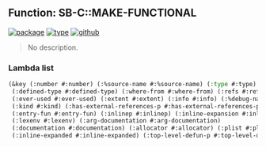 ## Function: SB-C::MAKE-FUNCTIONAL
[![package](https://img.shields.io/badge/Package-SB--C-5f9ea0.svg?style=social&colorA=999999)](../) [![type](https://img.shields.io/badge/Type-Function-5f9ea0.svg?style=social&colorA=999999)](../#function) [![github](https://img.shields.io/badge/GitHub-View_the_source-5f9ea0.svg?style=social&colorA=999999&logo=github)](https://github.com/sbcl/sbcl/blob/master/src/compiler/node.lisp/) 

> No description.

### Lambda list
```cl
(&key (:number #:number) (:%source-name #:%source-name) (:type #:type)
 (:defined-type #:defined-type) (:where-from #:where-from) (:refs #:refs)
 (:ever-used #:ever-used) (:extent #:extent) (:info #:info) (:%debug-name #:%debug-name)
 (:kind #:kind) (:has-external-references-p #:has-external-references-p)
 (:entry-fun #:entry-fun) (:inlinep #:inlinep) (:inline-expansion #:inline-expansion)
 (:lexenv #:lexenv) (:arg-documentation #:arg-documentation)
 (:documentation #:documentation) (:allocator #:allocator) (:plist #:plist) (:xref #:xref)
 (:inline-expanded #:inline-expanded) (:top-level-defun-p #:top-level-defun-p))
```

